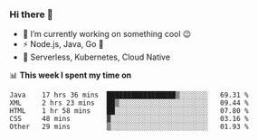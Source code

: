 ### Hi there 👋

<!--
**nodejh/nodejh** is a ✨ _special_ ✨ repository because its `README.md` (this file) appears on your GitHub profile.

Here are some ideas to get you started:

- 🔭 I’m currently working on ...
- 🌱 I’m currently learning ...
- 👯 I’m looking to collaborate on ...
- 🤔 I’m looking for help with ...
- 💬 Ask me about ...
- 📫 How to reach me: ...
- 😄 Pronouns: ...
- ⚡ Fun fact: ...
-->

- 🔭 I’m currently working on something cool :wink:
- ⚡ Node.js, Java, Go :thought_balloon:
- 🤖 Serverless, Kubernetes, Cloud Native

📊 **This week I spent my time on**

<!--START_SECTION:waka-->
```text
Java    17 hrs 36 mins  █████████████████▒░░░░░░░   69.31 % 
XML     2 hrs 23 mins   ██▒░░░░░░░░░░░░░░░░░░░░░░   09.44 % 
HTML    1 hr 58 mins    ██░░░░░░░░░░░░░░░░░░░░░░░   07.80 % 
CSS     48 mins         ▓░░░░░░░░░░░░░░░░░░░░░░░░   03.16 % 
Other   29 mins         ▒░░░░░░░░░░░░░░░░░░░░░░░░   01.93 % 
```
<!--END_SECTION:waka-->


<!--
:traffic_light: **Visitors**

![visitors](https://visitor-badge.glitch.me/badge?page_id=nodejh.nodejh)
-->
